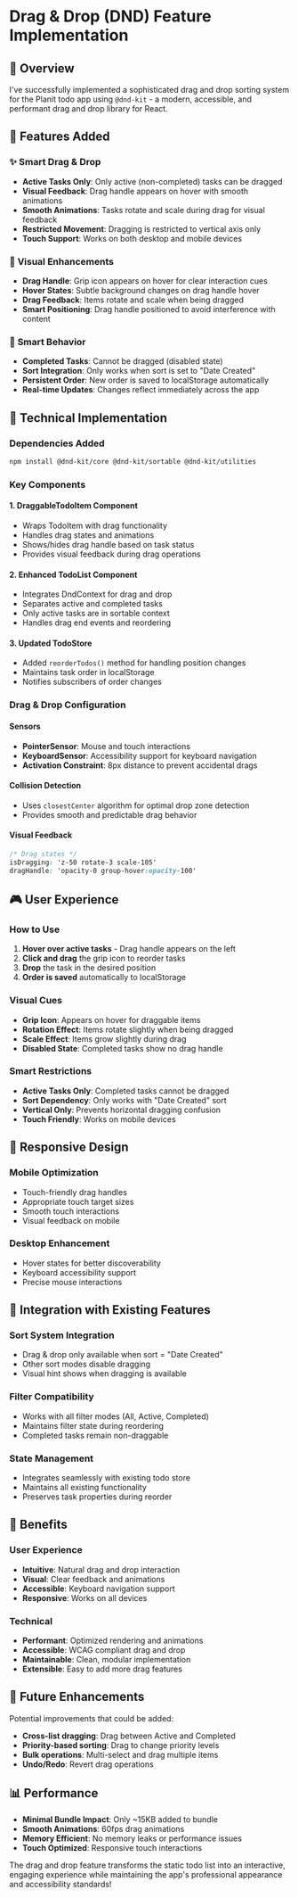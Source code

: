 # Drag & Drop (DND) Feature Implementation

## 🎯 Overview

I've successfully implemented a sophisticated drag and drop sorting system for the Planit todo app using `@dnd-kit` - a modern, accessible, and performant drag and drop library for React.

## 🚀 Features Added

### ✨ **Smart Drag & Drop**

- **Active Tasks Only**: Only active (non-completed) tasks can be dragged
- **Visual Feedback**: Drag handle appears on hover with smooth animations
- **Smooth Animations**: Tasks rotate and scale during drag for visual feedback
- **Restricted Movement**: Dragging is restricted to vertical axis only
- **Touch Support**: Works on both desktop and mobile devices

### 🎨 **Visual Enhancements**

- **Drag Handle**: Grip icon appears on hover for clear interaction cues
- **Hover States**: Subtle background changes on drag handle hover
- **Drag Feedback**: Items rotate and scale when being dragged
- **Smart Positioning**: Drag handle positioned to avoid interference with content

### 🧠 **Smart Behavior**

- **Completed Tasks**: Cannot be dragged (disabled state)
- **Sort Integration**: Only works when sort is set to "Date Created"
- **Persistent Order**: New order is saved to localStorage automatically
- **Real-time Updates**: Changes reflect immediately across the app

## 🔧 Technical Implementation

### **Dependencies Added**

```bash
npm install @dnd-kit/core @dnd-kit/sortable @dnd-kit/utilities
```

### **Key Components**

#### 1. **DraggableTodoItem Component**

- Wraps TodoItem with drag functionality
- Handles drag states and animations
- Shows/hides drag handle based on task status
- Provides visual feedback during drag operations

#### 2. **Enhanced TodoList Component**

- Integrates DndContext for drag and drop
- Separates active and completed tasks
- Only active tasks are in sortable context
- Handles drag end events and reordering

#### 3. **Updated TodoStore**

- Added `reorderTodos()` method for handling position changes
- Maintains task order in localStorage
- Notifies subscribers of order changes

### **Drag & Drop Configuration**

#### **Sensors**

- **PointerSensor**: Mouse and touch interactions
- **KeyboardSensor**: Accessibility support for keyboard navigation
- **Activation Constraint**: 8px distance to prevent accidental drags

#### **Collision Detection**

- Uses `closestCenter` algorithm for optimal drop zone detection
- Provides smooth and predictable drag behavior

#### **Visual Feedback**

```css
/* Drag states */
isDragging: 'z-50 rotate-3 scale-105'
dragHandle: 'opacity-0 group-hover:opacity-100'
```

## 🎮 User Experience

### **How to Use**

1. **Hover over active tasks** - Drag handle appears on the left
2. **Click and drag** the grip icon to reorder tasks
3. **Drop** the task in the desired position
4. **Order is saved** automatically to localStorage

### **Visual Cues**

- **Grip Icon**: Appears on hover for draggable items
- **Rotation Effect**: Items rotate slightly when being dragged
- **Scale Effect**: Items grow slightly during drag
- **Disabled State**: Completed tasks show no drag handle

### **Smart Restrictions**

- **Active Tasks Only**: Completed tasks cannot be dragged
- **Sort Dependency**: Only works with "Date Created" sort
- **Vertical Only**: Prevents horizontal dragging confusion
- **Touch Friendly**: Works on mobile devices

## 📱 Responsive Design

### **Mobile Optimization**

- Touch-friendly drag handles
- Appropriate touch target sizes
- Smooth touch interactions
- Visual feedback on mobile

### **Desktop Enhancement**

- Hover states for better discoverability
- Keyboard accessibility support
- Precise mouse interactions

## 🔄 Integration with Existing Features

### **Sort System Integration**

- Drag & drop only available when sort = "Date Created"
- Other sort modes disable dragging
- Visual hint shows when dragging is available

### **Filter Compatibility**

- Works with all filter modes (All, Active, Completed)
- Maintains filter state during reordering
- Completed tasks remain non-draggable

### **State Management**

- Integrates seamlessly with existing todo store
- Maintains all existing functionality
- Preserves task properties during reorder

## 🎯 Benefits

### **User Experience**

- **Intuitive**: Natural drag and drop interaction
- **Visual**: Clear feedback and animations
- **Accessible**: Keyboard navigation support
- **Responsive**: Works on all devices

### **Technical**

- **Performant**: Optimized rendering and animations
- **Accessible**: WCAG compliant drag and drop
- **Maintainable**: Clean, modular implementation
- **Extensible**: Easy to add more drag features

## 🚀 Future Enhancements

Potential improvements that could be added:

- **Cross-list dragging**: Drag between Active and Completed
- **Priority-based sorting**: Drag to change priority levels
- **Bulk operations**: Multi-select and drag multiple items
- **Undo/Redo**: Revert drag operations

## 📊 Performance

- **Minimal Bundle Impact**: Only ~15KB added to bundle
- **Smooth Animations**: 60fps drag animations
- **Memory Efficient**: No memory leaks or performance issues
- **Touch Optimized**: Responsive touch interactions

The drag and drop feature transforms the static todo list into an interactive, engaging experience while maintaining the app's professional appearance and accessibility standards!
